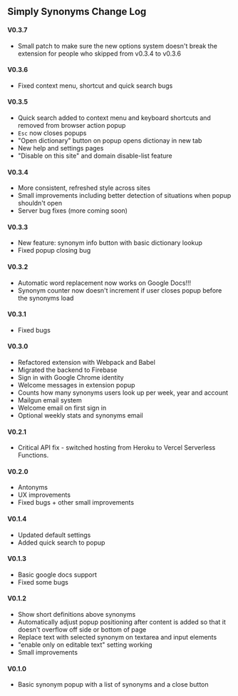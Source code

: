 ## Simply Synonyms Change Log

#### V0.3.7
 + Small patch to make sure the new options system doesn't break the extension for people who skipped from v0.3.4 to v0.3.6

#### V0.3.6
 + Fixed context menu, shortcut and quick search bugs

#### V0.3.5
 + Quick search added to context menu and keyboard shortcuts and removed from browser action popup
 + `Esc` now closes popups
 + "Open dictionary" button on popup opens dictionay in new tab
 + New help and settings pages
 + "Disable on this site" and domain disable-list feature

#### V0.3.4
 + More consistent, refreshed style across sites
 + Small improvements including better detection of situations when popup shouldn't open
 + Server bug fixes (more coming soon)

#### V0.3.3
 + New feature: synonym info button with basic dictionary lookup
 + Fixed popup closing bug

#### V0.3.2
 + Automatic word replacement now works on Google Docs!!!
 + Synonym counter now doesn't increment if user closes popup before the synonyms load

#### V0.3.1
 + Fixed bugs

#### V0.3.0
 + Refactored extension with Webpack and Babel
 + Migrated the backend to Firebase
 + Sign in with Google Chrome identity
 + Welcome messages in extension popup
 + Counts how many synonyms users look up per week, year and account
 + Mailgun email system
 + Welcome email on first sign in
 + Optional weekly stats and synonyms email

#### V0.2.1
 + Critical API fix - switched hosting from Heroku to Vercel Serverless Functions.

#### V0.2.0
 + Antonyms
 + UX improvements
 + Fixed bugs + other small improvements

#### V0.1.4
 + Updated default settings
 + Added quick search to popup

#### V0.1.3
 + Basic google docs support
 + Fixed some bugs

#### V0.1.2
 + Show short definitions above synonyms
 + Automatically adjust popup positioning after content is added so that it doesn't overflow off side or bottom of page
 + Replace text with selected synonym on textarea and input elements
 + "enable only on editable text" setting working
 + Small improvements

#### V0.1.0
 + Basic synonym popup with a list of synonyms and a close button

